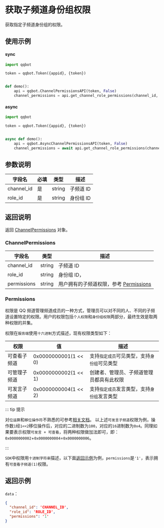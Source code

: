 # 获取子频道身份组权限 <Badge text="v1.0.0" />

获取指定子频道身份组的权限。

## 使用示例

#### sync

```python
import qqbot

token = qqbot.Token({appid}, {token})


def demo():
    api = qqbot.ChannelPermissionsAPI(token, False)
    channel_permissions = api.get_channel_role_permissions(channel_id, role_id)
```

#### async

```python
import qqbot

token = qqbot.Token({appid}, {token})


async def demo():
    api = qqbot.AsyncChannelPermissionsAPI(token, False)
    channel_permissions = await api.get_channel_role_permissions(channel_id, role_id)
```

## 参数说明

| 字段名    | 必填 | 类型   | 描述                                        |
| --------- | ---- | ------ | ------------------------------------------- |
| channel_id | 是   | string | 子频道 ID                                   |
| role_id    | 是   | string | 身份组 ID |

## 返回说明

返回 [ChannelPermissions](#channelpermissions) 对象。

### ChannelPermissions

| 字段名      | 类型   | 描述                                                   |
| ----------- | ------ | ------------------------------------------------------ |
| channel_id  | string | 子频道 ID                                              |
| role_id     | string | 身份组 ID，            |
| permissions | string | 用户拥有的子频道权限，参考 [Permissions](#permissions) |

### Permissions

权限是 QQ 频道管理频道成员的一种方式，管理员可以对不同的人、不同的子频道设置特定的权限。用户的权限包括`个人权限`和`身份组权限`两部分，最终生效是取两种权限的并集。

权限在`服务端`使用`十六进制`方式描述，现有权限类型如下：

| 权限         | 值                   | 描述                                         |
| ------------ | -------------------- | -------------------------------------------- |
| 可查看子频道 | 0x0000000001(1 << 0) | 支持`指定成员`可见类型，支持`身份组`可见类型 |
| 可管理子频道 | 0x0000000002(1 << 1) | 创建者、管理员、子频道管理员都具有此权限     |
| 可发言子频道 | 0x0000000004(1 << 2) | 支持`指定成员`发言类型，支持`身份组`发言类型 |

::: tip 提示

对`位运算`和`移位操作符`不熟悉的可参考[相关文档](https://developer.mozilla.org/zh-CN/docs/Web/JavaScript/Guide/Expressions_and_Operators#%E4%BD%8D%E8%BF%90%E7%AE%97%E7%AC%A6)。
以上述`可发言子频道`权限为例，操作数`1`经`1<<2`移位操作后，对应的二进制数为`100`，对应的`16`进制数为`0x4`。同理如果要表示权限`可发言 + 可查看`，将两种权限做加法即可，即：`0x0000000002`+`0x0000000004`=`0x0000000006`。

:::

`SDK`中权限用`十进制字符串`描述，以下面[返回示例](#返回示例)为例，`permissions`是`'1'`，表示拥有`可查看子频道(1)`权限。

## 返回示例

`data`：

```json
{
  "channel_id": 'CHANNEL_ID',
  "role_id": 'ROLE_ID',
  "permissions": '1'
}
```
